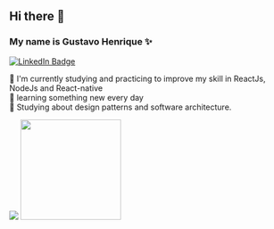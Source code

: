 ## Hi there 👋

### My name is Gustavo Henrique ✨
[![LinkedIn Badge](https://img.shields.io/badge/LinkedIn-Gustavo%20Henrique%20Ribeiro-%232980b9)](https://www.linkedin.com/in/gustavo-henrique-ribeiro-b58385184/)

🔭 I'm currently studying and practicing to improve my skill in ReactJs, NodeJs and React-native<br/>
🚀 learning something new every day<br/>
🌱 Studying about design patterns and software architecture. <br/>

  <img src='https://github-readme-stats.vercel.app/api?username=guribeiro&show_icons=true&theme=omni'>
  <img height="180em" src="https://github-readme-stats-eight-theta.vercel.app/api/top-langs/?username=guribeiro&layout=compact&langs_count=8&theme=omni"/>


 <!--
**Guribeiro/Guribeiro** is a ✨ _special_ ✨ repository because its `README.md` (this file) appears on your GitHub profile.
